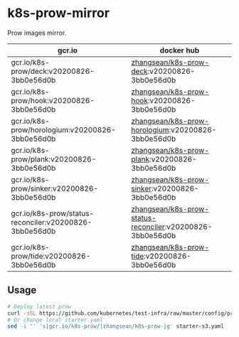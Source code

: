 # k8s-prow-mirror

Prow images mirror.

gcr.io | docker hub
---|---
gcr.io/k8s-prow/deck:v20200826-3bb0e56d0b | [zhangsean/k8s-prow-deck](https://hub.docker.com/r/zhangsean/k8s-prow-deck):v20200826-3bb0e56d0b
gcr.io/k8s-prow/hook:v20200826-3bb0e56d0b | [zhangsean/k8s-prow-hook](https://hub.docker.com/r/zhangsean/k8s-prow-hook):v20200826-3bb0e56d0b
gcr.io/k8s-prow/horologium:v20200826-3bb0e56d0b | [zhangsean/k8s-prow-horologium](https://hub.docker.com/r/zhangsean/k8s-prow-horologium):v20200826-3bb0e56d0b
gcr.io/k8s-prow/plank:v20200826-3bb0e56d0b | [zhangsean/k8s-prow-plank](https://hub.docker.com/r/zhangsean/k8s-prow-plank):v20200826-3bb0e56d0b
gcr.io/k8s-prow/sinker:v20200826-3bb0e56d0b | [zhangsean/k8s-prow-sinker](https://hub.docker.com/r/zhangsean/k8s-prow-sinker):v20200826-3bb0e56d0b
gcr.io/k8s-prow/status-reconciler:v20200826-3bb0e56d0b | [zhangsean/k8s-prow-status-reconciler](https://hub.docker.com/r/zhangsean/k8s-prow-status-reconciler):v20200826-3bb0e56d0b
gcr.io/k8s-prow/tide:v20200826-3bb0e56d0b | [zhangsean/k8s-prow-tide](https://hub.docker.com/r/zhangsean/k8s-prow-tide):v20200826-3bb0e56d0b

## Usage

```bash
# Deploy latest prow
curl -sSL https://github.com/kubernetes/test-infra/raw/master/config/prow/cluster/starter-s3.yaml | sed 's|gcr.io/k8s-prow/|zhangsean/k8s-prow-|g' | kubectl apply -f -
# Or change local starter.yaml
sed -i '' 's|gcr.io/k8s-prow/|zhangsean/k8s-prow-|g' starter-s3.yaml
```
